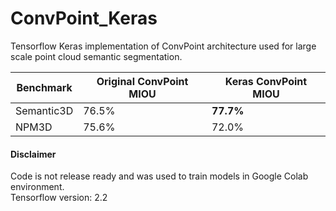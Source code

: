 # ConvPoint_Keras
Tensorflow Keras implementation of ConvPoint architecture used for large scale point cloud semantic segmentation.

|  Benchmark  | Original ConvPoint MIOU | Keras ConvPoint MIOU |
| ----------- | ----------------------- | -------------------- |
|  Semantic3D | 76.5%                   | **77.7%**            |
|  NPM3D      | 75.6%                   | 72.0%                |


#### Disclaimer ####
Code is not release ready and was used to train models in Google Colab environment. \
Tensorflow version: 2.2
